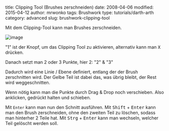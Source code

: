 ﻿title: Clipping Tool (Brushes zerschneiden)
date: 2008-04-06
modified: 2015-04-12
author: mrwonko
tags: Brushwork
type: tutorials/darth-arth
category: advanced
slug: brushwork-clipping-tool

Mit dem Clipping-Tool kann man Brushes zerschneiden.

![image]({filename}brushwork-clipping-tool.jpg)

"1" ist der Knopf, um das Clipping Tool zu aktivieren, alternativ kann man <kbd>X</kbd> drücken.

Danach setzt man 2 oder 3 Punkte, hier 2: "2" & "3"

Dadurch wird eine Linie / Ebene definiert, entlang der der Brush zerschnitten wird. Der Gelbe Teil ist dabei das, was übrig bleibt, der Rest wird weggeschnitten.

Wenn nötig kann man die Punkte durch Drag & Drop noch verschieben. Also anklicken, gedrückt halten und schieben.

Mit `Enter` kann man nun den Schnitt ausführen. Mit <kbd>Shift</kbd> + <kbd>Enter</kbd> kann man den Brush zerschneiden, ohne den zweiten Teil zu löschen, sodass man hinterher 2 Teile hat. Mit <kbd>Strg</kbd> + <kbd>Enter</kbd> kann man wechseln, welcher Teil gelöscht werden soll.
